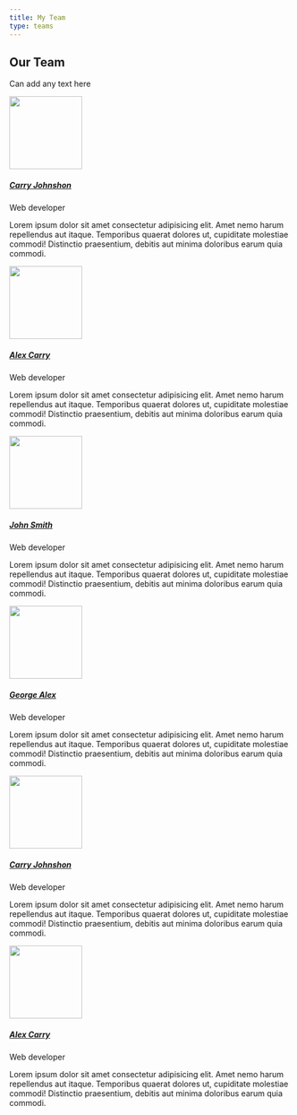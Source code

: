 ```yaml
---
title: My Team
type: teams
---
```

<head>
  <link
    href="https://fonts.googleapis.com/css?family=Montserrat"
    rel="stylesheet"
  />
    <link rel="stylesheet" href="../../assets/css/main.css" />
  <link rel="stylesheet" href="../../assets/css/projects.css" />
</head>

<body class="bg-light">
    <main>
        <section id="cards">
            <div class="container py-2">
                <div class="row pb-4">
                    <div class="col-12 text-center">
                        <h1>Our Team</h1>
                    <p>Can add any text here</p>
                    </div>
                </div>
                <!-- cards -->
                <div class="row">
                    <div class="col-lg-4 col-md-6 mb-4 pt-5">
                        <div class="card shadow-sm border-0">
                            <div class="card-body">
                                <div class="user-picture">
                                <!-- Add Url to the photo here, photo will be saved under /tabs/assets/img, 
                                url code will be like: ./../assets/img/xyz.jpg -->
                                    <img src="https://images.unsplash.com/photo-1495603889488-42d1d66e5523?crop=entropy&cs=tinysrgb&fit=crop&fm=jpg&h=130&ixid=eyJhcHBfaWQiOjF9&ixlib=rb-1.2.1&q=80&w=130" class="shadow-sm rounded-circle" height="130" width="130" />
                                </div>
                                <div class="user-content">
                                <!-- Replace # with hyperlink of the user website or any link -->
                                    <h5 class="text-capitalize user-name"><a href="#"> Carry Johnshon </a></h5>
                                    <p class=" text-capitalize text-muted small blockquote-footer">Web developer</p>
                                    <div class="small">
                                    </div>
                                    <p class="small text-muted mb-0">Lorem ipsum dolor sit amet consectetur adipisicing elit. Amet nemo harum repellendus aut itaque. Temporibus quaerat dolores ut, cupiditate molestiae commodi! Distinctio praesentium, debitis aut minima doloribus earum
                                        quia commodi.</p>
                                </div>
                            </div>
                        </div>
                    </div>
                    <div class="col-lg-4 col-md-6 mb-4 pt-5">
                        <div class="card shadow-sm border-0">
                            <div class="card-body">
                                <div class="user-picture">
                                <!-- Add Url to the photo here, photo will be saved under /tabs/assets/img, 
                                url code will be like: ./../assets/img/xyz.jpg -->
                                    <img src="https://images.unsplash.com/photo-1582003457856-20898dd7e1ea?crop=entropy&cs=tinysrgb&fit=crop&fm=jpg&h=130&ixid=eyJhcHBfaWQiOjF9&ixlib=rb-1.2.1&q=80&w=130" class="shadow-sm rounded-circle" height="130" width="130" />
                                </div>
                                <div class="user-content">
                                    <!-- Replace # with hyperlink down below -->
                                    <h5 class="text-capitalize user-name"><a href="#">Alex Carry</a></h5>
                                    <p class=" text-capitalize text-muted small blockquote-footer">Web developer</p>
                                    <div class="small">
                                    </div>
                                    <p class="small text-muted mb-0">Lorem ipsum dolor sit amet consectetur adipisicing elit. Amet nemo harum repellendus aut itaque. Temporibus quaerat dolores ut, cupiditate molestiae commodi! Distinctio praesentium, debitis aut minima doloribus earum
                                        quia commodi.</p>
                                </div>
                            </div>
                        </div>
                    </div>
                    <div class="col-lg-4 col-md-6 mb-4 pt-5">
                        <div class="card shadow-sm border-0">
                            <div class="card-body">
                                <div class="user-picture">
                                <!-- Add Url to the photo here, photo will be saved under /tabs/assets/img, 
                                url code will be like: ./../assets/img/xyz.jpg -->
                                    <img src="https://images.unsplash.com/photo-1492447166138-50c3889fccb1?crop=entropy&cs=tinysrgb&fit=crop&fm=jpg&h=130&ixid=eyJhcHBfaWQiOjF9&ixlib=rb-1.2.1&q=80&w=130" class="shadow-sm rounded-circle" height="130" width="130" />
                                </div>
                                <div class="user-content">
                                    <!-- Replace # with hyperlink down below -->
                                    <h5 class="text-capitalize user-name"><a href="#">John Smith</a></h5>
                                    <p class=" text-capitalize text-muted small blockquote-footer">Web developer</p>
                                    <div class="small">
                                    </div>
                                    <p class="small text-muted mb-0">Lorem ipsum dolor sit amet consectetur adipisicing elit. Amet nemo harum repellendus aut itaque. Temporibus quaerat dolores ut, cupiditate molestiae commodi! Distinctio praesentium, debitis aut minima doloribus earum
                                        quia commodi.</p>
                                </div>
                            </div>
                        </div>
                    </div>
                    <div class="col-lg-4 col-md-6 mb-4 pt-5">
                        <div class="card shadow-sm border-0">
                            <div class="card-body">
                                <div class="user-picture">
                                <!-- Add Url to the photo here, photo will be saved under /tabs/assets/img, 
                                url code will be like: ./../assets/img/xyz.jpg -->
                                    <img src="https://i.picsum.photos/id/836/130/130.jpg?hmac=Sot_REUw5W-XSuE6FmCjT9JenhZfiNqZYs3AQbfrZsc" class="shadow-sm rounded-circle" height="130" width="130" />
                                </div>
                                <div class="user-content">
                                    <!-- Replace # with hyperlink down below -->
                                    <h5 class="text-capitalize user-name"><a href="#">George Alex</a></h5>
                                    <p class=" text-capitalize text-muted small blockquote-footer">Web developer</p>
                                    <div class="small">
                                    </div>
                                    <p class="small text-muted mb-0">Lorem ipsum dolor sit amet consectetur adipisicing elit. Amet nemo harum repellendus aut itaque. Temporibus quaerat dolores ut, cupiditate molestiae commodi! Distinctio praesentium, debitis aut minima doloribus earum
                                        quia commodi.</p>
                                </div>
                            </div>
                        </div>
                    </div>
                    <div class="col-lg-4 col-md-6 mb-4 pt-5">
                        <div class="card shadow-sm border-0">
                            <div class="card-body">
                                <div class="user-picture">
                                <!-- Add Url to the photo here, photo will be saved under /tabs/assets/img, 
                                url code will be like: ./../assets/img/xyz.jpg -->
                                    <img src="https://images.unsplash.com/photo-1495603889488-42d1d66e5523?crop=entropy&cs=tinysrgb&fit=crop&fm=jpg&h=130&ixid=eyJhcHBfaWQiOjF9&ixlib=rb-1.2.1&q=80&w=130" class="shadow-sm rounded-circle" height="130" width="130" />
                                </div>
                                <div class="user-content">
                                    <!-- Replace # with hyperlink down below -->
                                    <h5 class="text-capitalize user-name"><a href="#">Carry Johnshon</a></h5>
                                    <p class=" text-capitalize text-muted small blockquote-footer">Web developer</p>
                                    <div class="small">
                                    </div>
                                    <p class="small text-muted mb-0">Lorem ipsum dolor sit amet consectetur adipisicing elit. Amet nemo harum repellendus aut itaque. Temporibus quaerat dolores ut, cupiditate molestiae commodi! Distinctio praesentium, debitis aut minima doloribus earum
                                        quia commodi.</p>
                                </div>
                            </div>
                        </div>
                    </div>
                    <div class="col-lg-4 col-md-6 mb-4 pt-5">
                        <div class="card shadow-sm border-0">
                            <div class="card-body">
                                <div class="user-picture">
                                <!-- Add Url to the photo here, photo will be saved under /tabs/assets/img, 
                                url code will be like: ./../assets/img/xyz.jpg -->
                                    <img src="https://images.unsplash.com/photo-1582003457856-20898dd7e1ea?crop=entropy&cs=tinysrgb&fit=crop&fm=jpg&h=130&ixid=eyJhcHBfaWQiOjF9&ixlib=rb-1.2.1&q=80&w=130" class="shadow-sm rounded-circle" height="130" width="130" />
                                </div>
                                <div class="user-content">
                                    <!-- Replace # with hyperlink down below -->
                                    <h5 class="text-capitalize user-name"><a href="#">Alex Carry</a></h5>
                                    <p class=" text-capitalize text-muted small blockquote-footer">Web developer</p>
                                    <div class="small">
                                    </div>
                                    <p class="small text-muted mb-0">Lorem ipsum dolor sit amet consectetur adipisicing elit. Amet nemo harum repellendus aut itaque. Temporibus quaerat dolores ut, cupiditate molestiae commodi! Distinctio praesentium, debitis aut minima doloribus earum
                                        quia commodi.</p>
                                </div>
                            </div>
                        </div>
                    </div>
                </div>
            </div>
            <!-- /cards -->
        </section>
        <!-- /Ui cards -->
    </main>

</body>
